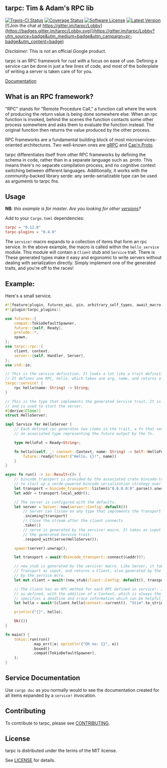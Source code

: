 ## tarpc: Tim & Adam's RPC lib
[![Travis-CI Status](https://travis-ci.org/google/tarpc.png?branch=master)](https://travis-ci.org/google/tarpc)
[![Coverage Status](https://coveralls.io/repos/github/google/tarpc/badge.svg?branch=master)](https://coveralls.io/github/google/tarpc?branch=master)
[![Software License](https://img.shields.io/badge/license-MIT-brightgreen.svg)](LICENSE)
[![Latest Version](https://img.shields.io/crates/v/tarpc.svg)](https://crates.io/crates/tarpc)
[![Join the chat at https://gitter.im/tarpc/Lobby](https://badges.gitter.im/tarpc/Lobby.svg)](https://gitter.im/tarpc/Lobby?utm_source=badge&utm_medium=badge&utm_campaign=pr-badge&utm_content=badge)

*Disclaimer*: This is not an official Google product.

tarpc is an RPC framework for rust with a focus on ease of use. Defining a
service can be done in just a few lines of code, and most of the boilerplate of
writing a server is taken care of for you.

[Documentation](https://docs.rs/crate/tarpc/)

## What is an RPC framework?
"RPC" stands for "Remote Procedure Call," a function call where the work of
producing the return value is being done somewhere else. When an rpc function is
invoked, behind the scenes the function contacts some other process somewhere
and asks them to evaluate the function instead. The original function then
returns the value produced by the other process.

RPC frameworks are a fundamental building block of most microservices-oriented
architectures. Two well-known ones are [gRPC](http://www.grpc.io) and
[Cap'n Proto](https://capnproto.org/).

tarpc differentiates itself from other RPC frameworks by defining the schema in code,
rather than in a separate language such as .proto. This means there's no separate compilation
process, and no cognitive context switching between different languages. Additionally, it
works with the community-backed library serde: any serde-serializable type can be used as
arguments to tarpc fns.

## Usage
**NB**: *this example is for master. Are you looking for other
[versions](https://docs.rs/tarpc)?*

Add to your `Cargo.toml` dependencies:

```toml
tarpc = "0.12.0"
tarpc-plugins = "0.4.0"
```


The `service!` macro expands to a collection of items that form an
rpc service. In the above example, the macro is called within the
`hello_service` module. This module will contain a `Client` stub and `Service` trait.  There is
These generated types make it easy and ergonomic to write servers without dealing with serialization
directly. Simply implement one of the generated traits, and you're off to the
races!

## Example:

Here's a small service.

```rust
#![feature(plugin, futures_api, pin, arbitrary_self_types, await_macro, async_await, existential_type)]
#![plugin(tarpc_plugins)]

use futures::{
    compat::TokioDefaultSpawner,
    future::{self, Ready},
    prelude::*,
    spawn,
};
use tarpc::rpc::{
    client, context,
    server::{self, Handler, Server},
};
use std::io;

// This is the service definition. It looks a lot like a trait definition.
// It defines one RPC, hello, which takes one arg, name, and returns a String.
tarpc::service! {
    rpc hello(name: String) -> String;
}

// This is the type that implements the generated Service trait. It is the business logic
// and is used to start the server.
#[derive(Clone)]
struct HelloServer;

impl Service for HelloServer {
    // Each defined rpc generates two items in the trait, a fn that serves the RPC, and
    // an associated type representing the future output by the fn.

    type HelloFut = Ready<String>;

    fn hello(&self, _: context::Context, name: String) -> Self::HelloFut {
        future::ready(format!("Hello, {}!", name))
    }
}

async fn run() -> io::Result<()> {
    // bincode_transport is provided by the associated crate bincode-transport. It makes it easy
    // to start up a serde-powered bincode serialization strategy over TCP.
    let transport = bincode_transport::listen(&"0.0.0.0:0".parse().unwrap())?;
    let addr = transport.local_addr();

    // The server is configured with the defaults.
    let server = Server::new(server::Config::default())
        // Server can listen on any type that implements the Transport trait.
        .incoming(transport)
        // Close the stream after the client connects
        .take(1)
        // serve is generated by the service! macro. It takes as input any type implementing
        // the generated Service trait.
        .respond_with(serve(HelloServer));

    spawn!(server).unwrap();

    let transport = await!(bincode_transport::connect(&addr))?;

    // new_stub is generated by the service! macro. Like Server, it takes a config and any
    // Transport as input, and returns a Client, also generated by the macro.
    // by the service mcro.
    let mut client = await!(new_stub(client::Config::default(), transport));

    // The client has an RPC method for each RPC defined in service!. It takes the same args
    // as defined, with the addition of a Context, which is always the first arg. The Context
    // specifies a deadline and trace information which can be helpful in debugging requests.
    let hello = await!(client.hello(context::current(), "Stim".to_string()))?;

    println!("{}", hello);

    Ok(())
}

fn main() {
    tokio::run(run()
            .map_err(|e| eprintln!("Oh no: {}", e))
            .boxed()
            .compat(TokioDefaultSpawner),
    );
}
```

## Service Documentation

Use `cargo doc` as you normally would to see the documentation created for all
items expanded by a `service!` invocation.

## Contributing

To contribute to tarpc, please see [CONTRIBUTING](CONTRIBUTING.md).

## License

tarpc is distributed under the terms of the MIT license.

See [LICENSE](LICENSE) for details.
